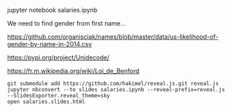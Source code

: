 jupyter notebook salaries.ipynb

We need to find gender from first name...

https://github.com/organisciak/names/blob/master/data/us-likelihood-of-gender-by-name-in-2014.csv

https://pypi.org/project/Unidecode/

https://fr.m.wikipedia.org/wiki/Loi_de_Benford

```
git submodule add https://github.com/hakimel/reveal.js.git reveal.js
jupyter nbconvert --to slides salaries.ipynb --reveal-prefix=reveal.js --SlidesExporter.reveal_theme=sky
open salaries.slides.html
```
